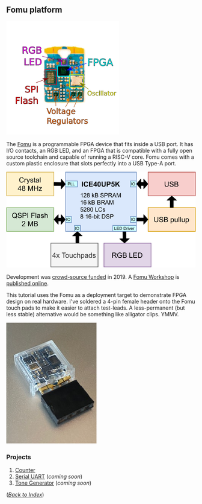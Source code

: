 ## Fomu platform

![Annotated Hardware](../Fomu/pics/hw-pvt-annotated.png)

The [Fomu](https://tomu.im/fomu.html) is a programmable FPGA device that fits inside a USB port.
It has I/O contacts, an RGB LED, and an FPGA
that is compatible with a fully open source toolchain
and capable of running a RISC-V core.
Fomu comes with a custom plastic enclosure that slots perfectly into a USB Type-A port.

![Functional Block Diagram](../Fomu/pics/fomu-block-diagram.png)

Development was [crowd-source funded](https://www.crowdsupply.com/sutajio-kosagi/fomu) in 2019.
A [Fomu Workshop](https://github.com/im-tomu/fomu-workshop)
is [published online](https://workshop.fomu.im/en/latest/).

This tutorial uses the Fomu as a deployment target
to demonstrate FPGA design on real hardware.
I've soldered a 4-pin female header
onto the Fomu touch pads
to make it easier to attach test-leads.
A less-permanent (but less stable) alternative
would be something like alligator clips.
YMMV.

![Fomu with header](../Fomu/pics/Fomu_w_hdr_sm.jpg)

### Projects

 1. [Counter](counter/fomu_pvt.md)
 2. [Serial UART](uart/fomu_pvt.md) (_coming soon_)
 3. [Tone Generator](tone/fomu_pvt.md) (_coming soon_)

([_Back to Index_](README.md))
